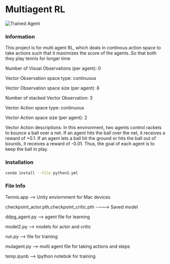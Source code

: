 [//]: # (Image References)

[image1]: https://user-images.githubusercontent.com/10624937/42135623-e770e354-7d12-11e8-998d-29fc74429ca2.gif "Trained Agent"
[image2]: https://user-images.githubusercontent.com/10624937/42135622-e55fb586-7d12-11e8-8a54-3c31da15a90a.gif "Soccer"

# Multiagent RL

![Trained Agent][image1]

### Information
This project is for multi agent RL, which deals in continous action space to take actions such that it maximizes the score of the agents..So that both they play tennis for longer time


Number of Visual Observations (per agent): 0

Vector Observation space type: continuous

Vector Observation space size (per agent): 8

Number of stacked Vector Observation: 3

Vector Action space type: continuous

Vector Action space size (per agent): 2

Vector Action descriptions: In this environment, two agents control rackets to bounce a ball over a net. If an agent hits the ball over the net, it receives a reward of +0.1. If an agent lets a ball hit the ground or hits the ball out of bounds, it receives a reward of -0.01. Thus, the goal of each agent is to keep the ball in play.

        
### Installation

``` bash
conda install --file python3.yml
```

### File Info

Tennis.app --> Unity enviornment for Mac devices

checkpoint_actor.pth,checkpoint_critic.pth ----> Saved model

ddpg_agent.py --> agent file for learning

model2.py --> models for actor and critic

run.py --> file for training

mulagent.py --> multi agent file for taking actions and steps

temp.ipynb --> Ipython notebok for training





